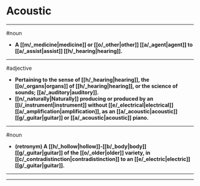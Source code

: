 # Acoustic
---
#noun
- **A [[m/_medicine|medicine]] or [[o/_other|other]] [[a/_agent|agent]] to [[a/_assist|assist]] [[h/_hearing|hearing]].**
---
#adjective
- **Pertaining to the sense of [[h/_hearing|hearing]], the [[o/_organs|organs]] of [[h/_hearing|hearing]], or the science of sounds; [[a/_auditory|auditory]].**
- **[[n/_naturally|Naturally]] producing or produced by an [[i/_instrument|instrument]] without [[e/_electrical|electrical]] [[a/_amplification|amplification]], as an [[a/_acoustic|acoustic]] [[g/_guitar|guitar]] or [[a/_acoustic|acoustic]] piano.**
---
#noun
- **(retronym) A [[h/_hollow|hollow]]-[[b/_body|body]] [[g/_guitar|guitar]] of the [[o/_older|older]] variety, in [[c/_contradistinction|contradistinction]] to an [[e/_electric|electric]] [[g/_guitar|guitar]].**
---
---
